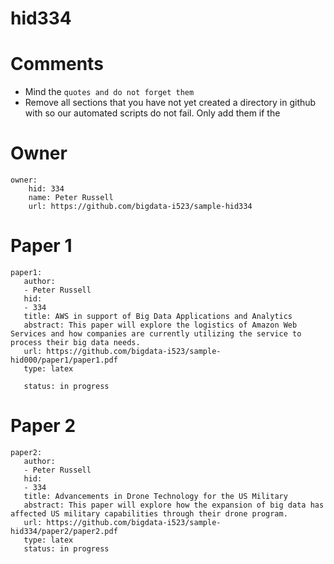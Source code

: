 # hid334
# Comments

* Mind the ```quotes and do not forget them```
* Remove all sections that you have not yet created a directory in github with so our automated scripts do not fail. Only add them if the 

# Owner

```
owner:
    hid: 334
    name: Peter Russell
    url: https://github.com/bigdata-i523/sample-hid334
```

# Paper 1

```
paper1:
   author: 
   - Peter Russell
   hid:
   - 334
   title: AWS in support of Big Data Applications and Analytics
   abstract: This paper will explore the logistics of Amazon Web Services and how companies are currently utilizing the service to process their big data needs. 
   url: https://github.com/bigdata-i523/sample-hid000/paper1/paper1.pdf
   type: latex
   
   status: in progress
```
   
# Paper 2

```
paper2:
   author: 
   - Peter Russell
   hid:
   - 334
   title: Advancements in Drone Technology for the US Military
   abstract: This paper will explore how the expansion of big data has affected US military capabilities through their drone program.
   url: https://github.com/bigdata-i523/sample-hid334/paper2/paper2.pdf   
   type: latex
   status: in progress
```

